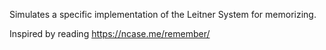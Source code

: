 Simulates a specific implementation of the  Leitner System for memorizing.

Inspired by reading https://ncase.me/remember/